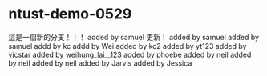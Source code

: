 # ntust-demo-0529
這是一個新的分支！！！
added by samuel 更新！
added by samuel 
added by samuel 
addd by kc
addd by Wei
added by kc2
added by yt123
added by vicstar
added by weihung_lai__123
added by phoebe
added by neil
added by neil
added by neil
added by Jarvis
added by Jessica
